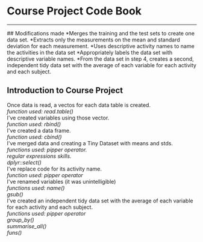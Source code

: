 # Course Project Code Book
<hr>
## Modifications made
*Merges the training and the test sets to create one data set.
*Extracts only the measurements on the mean and standard deviation for each measurement.
*Uses descriptive activity names to name the activities in the data set
*Appropriately labels the data set with descriptive variable names.
*From the data set in step 4, creates a second, independent tidy data set with the average of each variable for each activity and each subject.

## Introduction to Course Project
Once data is read, a vectos for each data table is created.
<br>
     *function used: read.table()*
<br>
I've created variables using those vector.
<br>
      *function used: rbind()*
<br>
I've created a data frame.
<br>
      *function used: cbind()*
<br>
I've merged data and creating a Tiny Dataset with means and stds.
<br> 
      *functions used: pipper operator.*
           <br>
            *regular expressions skills.*
            <br>
           *dplyr::select()*
            <br>
I've replace code for its activity name.
<br>
      *function used: pipper operator*
      <br>
I've renamed variables (it was unintelligible)
<br>
      *functions used: name()*
      <br>
           *gsub()*
<br>
I've created an independent tidy data set with the average of each variable for each activity and each subject.
    <br>
      *functions used: pipper operator*
      <br>
           *group_by()*
          <br>
            *summarise_all()*
            <br>
            *funs()*
